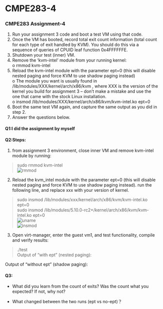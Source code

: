 # CMPE283-4  

### CMPE283 Assignment-4  
1.	Run your assignment 3 code and boot a test VM using that code.  
2.	Once the VM has booted, record total exit count information (total count for each type of exit handled by KVM). You should do this via a sequence of queries of CPUID leaf function 0x4FFFFFFE.  
3.	Shutdown your test (inner) VM.  
4.	Remove the ‘kvm-intel’ module from your running kernel:  
o	rmmod kvm-intel  
5.	Reload the kvm-intel module with the parameter ept=0 (this will disable nested paging and force KVM to use shadow paging instead)  
o	The module you want is usually found in /lib/modules/XXX/kernel/arch/x86/kvm , where XXX is the version of the kernel you build for assignment 3 – don’t make a mistake and use the one that came with the stock Linux installation.  
o	insmod /lib/modules/XXX/kernel/arch/x86/kvm/kvm-intel.ko ept=0  
6.	Boot the same test VM again, and capture the same output as you did in step 2.  
7.	Answer the questions below.  

#### Q1:I did the assignment by myself

#### Q2:Steps: 
1. from assignment 3 environment, close inner VM and remove kvm-intel module by running:  
> sudo rmmod kvm-intel  
![rmmod](https://user-images.githubusercontent.com/33148410/102028288-46dc6080-3d5e-11eb-8b45-86d1e217bce2.jpg)  
2. Reload the kvm_intel module with the parameter ept=0 (this will disable nested paging and force KVM to use shadow paging instead). run the following line, and replace xxx with your version of kernel.  
> sudo insmod /lib/modules/xxx/kernel/arch/x86/kvm/kvm-intel.ko ept=0  
> sudo insmod /lib/modules/5.10.0-rc2+/kernel/arch/x86/kvm/kvm-intel.ko ept=0  
![uname](https://user-images.githubusercontent.com/33148410/102028131-6757eb00-3d5d-11eb-8e9b-7891ebaeb6b2.jpg)  
![insmod](https://user-images.githubusercontent.com/33148410/102028342-81de9400-3d5e-11eb-9498-8f1f3f529c71.jpg)  
3. Open virt-manager, enter the guest vm1, and test functionality, compile and verify results:  
> ./test  
Output of “with ept” (nested paging):  

Output of “without ept” (shadow paging):  

#### Q3:
- What did you learn from the count of exits? Was the count what you expected? If not, why not?  

- What changed between the two runs (ept vs no-ept)？  


